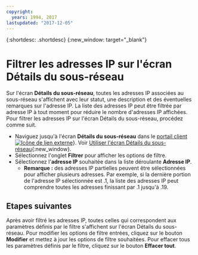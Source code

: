 ```yaml
---
copyright:
  years: 1994, 2017
lastupdated: "2017-12-05"
---
```

{:shortdesc: .shortdesc}
{:new_window: target="_blank"}

# Filtrer les adresses IP sur l'écran Détails du sous-réseau

Sur l'écran **Détails du sous-réseau**, toutes les adresses IP associées au sous-réseau s'affichent avec leur statut, une description et des éventuelles remarques sur l'adresse IP. La liste des adresses IP peut être filtrée par adresse IP à tout moment pour réduire le nombre d'adresses IP affichées. Pour filtrer les adresses IP sur l'écran Détails du sous-réseau, procédez comme suit.

* Naviguez jusqu'à l'écran **Détails du sous-réseau** dans le [portail client ![Icône de lien externe](../../icons/launch-glyph.svg "Icône de lien externe")](https://control.softlayer.com/)}. Voir [Utiliser l'écran Détails du sous-réseau](subnet-details.html){:new_window}.
* Sélectionnez l'onglet **Filtrer** pour afficher les options de filtre.
* Sélectionnez l'**adresse IP** souhaitée dans la liste déroulante **Adresse IP**.
  * **Remarque :** des adresses IP partielles peuvent être sélectionnées pour afficher plusieurs adresses. Par exemple, si la dernière portion de l'adresse IP sélectionnée est .1, la liste des adresses IP peut comprendre toutes les adresses finissant par .1 jusqu'à .19.

## Etapes suivantes

Après avoir filtré les adresses IP, toutes celles qui correspondent aux paramètres définis par le filtre s'affichent sur l'écran Détails du sous-réseau. Pour modifier les options de filtre entrées, cliquez sur le bouton **Modifier** et mettez à jour les options de filtre souhaitées. Pour effacer tous les paramètres définis par le filtre, cliquez sur le bouton **Effacer tout**.
